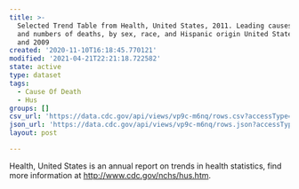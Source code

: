 ```yaml
---
title: >-
  Selected Trend Table from Health, United States, 2011. Leading causes of death
  and numbers of deaths, by sex, race, and Hispanic origin United States, 1980
  and 2009
created: '2020-11-10T16:18:45.770121'
modified: '2021-04-21T22:21:18.722582'
state: active
type: dataset
tags:
  - Cause Of Death
  - Hus
groups: []
csv_url: 'https://data.cdc.gov/api/views/vp9c-m6nq/rows.csv?accessType=DOWNLOAD'
json_url: 'https://data.cdc.gov/api/views/vp9c-m6nq/rows.json?accessType=DOWNLOAD'
layout: post

---
```

Health, United States is an annual report on trends in health statistics, find more information at http://www.cdc.gov/nchs/hus.htm.

